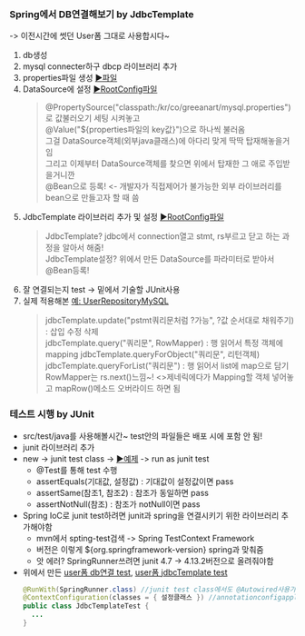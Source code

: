 ### Spring에서 DB연결해보기 by JdbcTemplate
-> 이전시간에 썻던 User폼 그대로 사용합시다~  
1. db생성
2. mysql connecter하구 dbcp 라이브러리 추가 
3. properties파일 생성 [▶파일](../220901_hello/src/main/java/kr/co/greenart/config/mysql.properties)
4. DataSource에 설정 [▶RootConfig파일](../220901_hello/src/main/java/kr/co/greenart/config/RootConfig.java)  
   > @PropertySource("classpath:/kr/co/greeanart/mysql.properties")로 값불러오기 세팅 시켜놓고  
   > @Value("${properties파일의 key값}")으로 하나씩 불러옴  
   > 그걸 DataSource객체(외부java클래스)에 아다리 맞게 딱딱 탑재해놓을거임  
   > 그리고 이제부터 DataSource객체를 찾으면 위에서 탑재한 그 애로 주입받을거니깐  
   > @Bean으로 등록! <- 개발자가 직접제어가 불가능한 외부 라이브러리를 bean으로 만들고자 할 때 씀  
5. JdbcTemplate 라이브러리 추가 및 설정 [▶RootConfig파일](../220901_hello/src/main/java/kr/co/greenart/config/RootConfig.java)
   > JdbcTemplate? jdbc에서 connection열고 stmt, rs부르고 닫고 하는 과정을 알아서 해줌!  
   > JdbcTemplate설정? 위에서 만든 DataSource를 파라미터로 받아서 @Bean등록!  
6. 잘 연결되는지 test -> 밑에서 기술할 JUnit사용
7. 실제 적용해본 [예: UserRepositoryMySQL](../220901_hello/src/main/java/kr/co/greenart/model/UserRepositoryMySQL.java)
   > jdbcTemplate.update("pstmt쿼리문처럼 ?가능", ?값 순서대로 채워주기) : 삽입 수정 삭제   
   > jdbcTemplate.query("쿼리문", RowMapper) : 행 읽어서 특정 객체에 mapping
   > jdbcTemplate.queryForObject("쿼리문", 리턴객체)
   > jdbcTemplate.queryForList("쿼리문") : 행 읽어서 list에 map으로 담기
   > RowMapper는 rs.next()느낌~! <>제네릭에다가 Mapping할 객체 넣어놓고 mapRow()메소드 오버라이드 하면 됨   

### 테스트 시행 by JUnit 
- src/test/java를 사용해볼시간~ test안의 파일들은 배포 시에 포함 안 됨!
- junit 라이브러리 추가
- new -> junit test class -> [▶예제](../220901_hello/src/test/java/kr/co/greenart/MyFirstTest.java) -> run as junit test
  - @Test를 통해 test 수행
  - assertEquals(기대값, 설정값) : 기대값이 설정값이면 pass
  - assertSame(참조1, 참조2) : 참조가 동일하면 pass
  - assertNotNull(참조) : 참조가 notNull이면 pass
- Spring IoC로 junit test하려면 junit과 spring을 연결시키기 위한 라이브러리 추가해야함
  - mvn에서 spting-test검색 -> Spring TestContext Framework
  - 버전은 이렇게 <version>${org.springframework-version}</version> spring과 맞춰줌
  - 앗 에러? SpringRunner쓰려면 junit 4.7 -> 4.13.2버전으로 올려줘야함
- 위에서 만든 [user폼 db연결 test](../220901_hello/src/test/java/kr/co/greenart/DataSourceTest.java), [user폼 jdbcTemplate test](../220901_hello/src/test/java/kr/co/greenart/JdbcTemplateTest.java)
  ```java
  @RunWith(SpringRunner.class) //junit test class에서도 @Autowired사용가능
  @ContextConfiguration(classes = { 설정클래스 }) //annotationconfigapplicationcontext("설정클래스")와 같은거임
  public class JdbcTemplateTest { 
    ... 
  }
  ```


